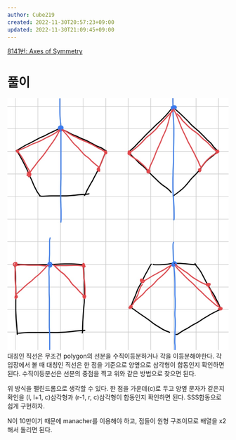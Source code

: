 ```yaml
---
author: Cube219
created: 2022-11-30T20:57:23+09:00
updated: 2022-11-30T21:09:45+09:00
---
```


[8141번: Axes of Symmetry](https://www.acmicpc.net/problem/8141)

# 풀이

![|300](attachments/FRR4CxxVcAADZcX.jpeg)
대칭인 직선은 무조건 polygon의 선분을 수직이등분하거나 각을 이등분해야한다. 각 입장에서 볼 때 대칭인 직선은 한 점을 기준으로 양옆으로 삼각형이 합동인지 확인하면 된다. 수직이등분선은 선분의 중점을 찍고 위와 같은 방법으로 찾으면 된다.

위 방식을 팰린드롬으로 생각할 수 있다. 한 점을 가운데(c)로 두고 양옆 문자가 같은지 확인을 (l, l+1, c)삼각형과 (r-1, r, c)삼각형이 합동인지 확인하면 된다. SSS합동으로 쉽게 구현하자.

N이 10만이기 때문에 manacher를 이용해야 하고, 점들이 원형 구조이므로 배열을 x2해서 돌리면 된다.
